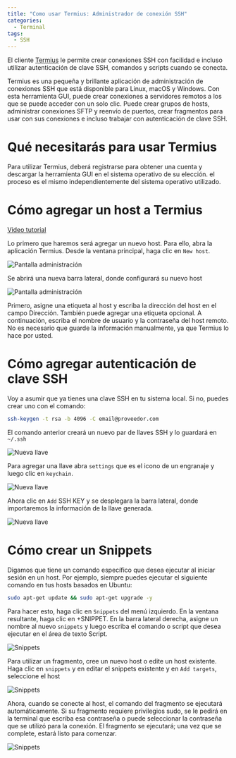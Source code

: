 ```yaml
---
title: "Como usar Termius: Administrador de conexión SSH"
categories:
  - Terminal
tags:
  - SSH
---
```


El cliente [Termius](https://termius.com/) le permite crear conexiones SSH con facilidad e incluso utilizar autenticación de clave SSH, comandos y scripts cuando se conecta.

Termius es una pequeña y brillante aplicación de administración de conexiones SSH que está disponible para Linux, macOS y Windows. Con esta herramienta GUI, puede crear conexiones a servidores remotos a los que se puede acceder con un solo clic. Puede crear grupos de hosts, administrar conexiones SFTP y reenvío de puertos, crear fragmentos para usar con sus conexiones e incluso trabajar con autenticación de clave SSH.

# Qué necesitarás para usar Termius

Para utilizar Termius, deberá registrarse para obtener una cuenta y descargar la herramienta GUI en el sistema operativo de su elección. el proceso es el mismo independientemente del sistema operativo utilizado.

# Cómo agregar un host a Termius

[Video tutorial](https://youtu.be/uvy_9JQqlbc)

Lo primero que haremos será agregar un nuevo host. Para ello, abra la aplicación Termius. Desde la ventana principal, haga clic en `New host`.

![Pantalla administración](/assets/Nube-Publica/Termius/1-termius.png)

Se abrirá una nueva barra lateral, donde configurará su nuevo host

![Pantalla administración](/assets/Nube-Publica/Termius/2-Nuevo-host.png)

Primero, asigne una etiqueta al host y escriba la dirección del host en el campo Dirección. También puede agregar una etiqueta opcional. A continuación, escriba el nombre de usuario y la contraseña del host remoto. No es necesario que guarde la información manualmente, ya que Termius lo hace por usted.

# Cómo agregar autenticación de clave SSH

Voy a asumir que ya tienes una clave SSH en tu sistema local. Si no, puedes crear uno con el comando:

~~~ bash
ssh-keygen -t rsa -b 4096 -C email@proveedor.com
~~~

El comando anterior creará un nuevo par de llaves SSH y lo guardará en `~/.ssh`

![Nueva llave](/assets/Nube-Publica/Termius/4-llave.png)

Para agregar una llave abra `settings` que es el icono de un engranaje y luego clic en `keychain`.

![Nueva llave](/assets/Nube-Publica/Termius/3-llave.png)

Ahora clic en `Add` SSH KEY y se desplegara la barra lateral, donde importaremos la información de la llave generada.

![Nueva llave](/assets/Nube-Publica/Termius/5-llave.png)


# Cómo crear un Snippets

Digamos que tiene un comando específico que desea ejecutar al iniciar sesión en un host. Por ejemplo, siempre puedes ejecutar el siguiente comando en tus hosts basados ​​en Ubuntu:

~~~ bash
sudo apt-get update && sudo apt-get upgrade -y
~~~

Para hacer esto, haga clic en `Snippets` del menú izquierdo. En la ventana resultante, haga clic en +SNIPPET. En la barra lateral derecha, asigne un nombre al nuevo `snippets` y luego escriba el comando o script que desea ejecutar en el área de texto Script.

![Snippets](/assets/Nube-Publica/Termius/6-snippets.png)

Para utilizar un fragmento, cree un nuevo host o edite un host existente. Haga clic en `snippets` y en editar el snippets existente y en `Add targets`, seleccione el host 

![Snippets](/assets/Nube-Publica/Termius/7-snippets.png)

Ahora, cuando se conecte al host, el comando del fragmento se ejecutará automáticamente. Si su fragmento requiere privilegios sudo, se le pedirá en la terminal que escriba esa contraseña o puede seleccionar la contraseña que se utilizó para la conexión. El fragmento se ejecutará; una vez que se complete, estará listo para comenzar.

![Snippets](/assets/Nube-Publica/Termius/8-snippets.png)